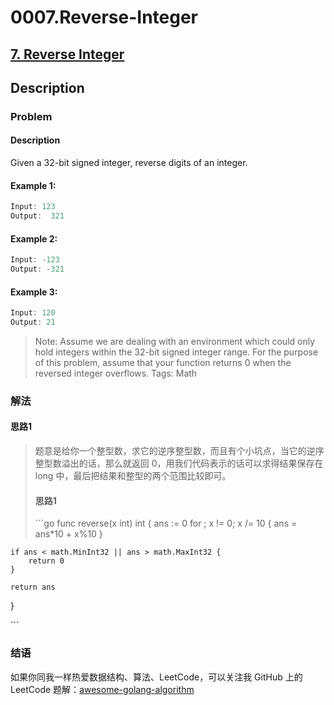 # 0007.Reverse-Integer

## [7. Reverse Integer](https://leetcode.com/problems/reverse-integer/description/)

## Description

### Problem

#### Description

Given a 32-bit signed integer, reverse digits of an integer.

#### Example 1:

```cpp
Input: 123
Output:  321
```

#### Example 2:

```cpp
Input: -123
Output: -321
```

#### Example 3:

```cpp
Input: 120
Output: 21
```

> Note: Assume we are dealing with an environment which could only hold integers within the 32-bit signed integer range. For the purpose of this problem, assume that your function returns 0 when the reversed integer overflows. Tags: Math

### 解法

#### 思路1

> 题意是给你一个整型数，求它的逆序整型数，而且有个小坑点，当它的逆序整型数溢出的话，那么就返回 0，用我们代码表示的话可以求得结果保存在 long 中，最后把结果和整型的两个范围比较即可。
>
> #### 思路1
>
> \`\`\`go func reverse\(x int\) int { ans := 0 for ; x != 0; x /= 10 { ans = ans\*10 + x%10 }

```text
if ans < math.MinInt32 || ans > math.MaxInt32 {
    return 0
}

return ans
```

}

\`\`\`

### 结语

如果你同我一样热爱数据结构、算法、LeetCode，可以关注我 GitHub 上的 LeetCode 题解：[awesome-golang-algorithm](https://github.com/Golang-Solutions/awesome-golang-algorithm)

